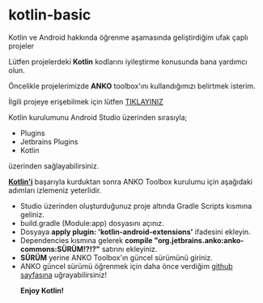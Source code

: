 # kotlin-basic
Kotlin ve Android hakkında öğrenme aşamasında geliştirdiğim ufak çaplı projeler

Lütfen projelerdeki <b>Kotlin</b> kodlarını iyileştirme konusunda bana yardımcı olun. 

Öncelikle projelerimizde <b>ANKO</b> toolbox'ını kullandığımızı belirtmek isterim.

İlgili projeye erişebilmek için lütfen <a href="https://github.com/Kotlin/anko/blob/master/README.md">TIKLAYINIZ</a>

Kotlin kurulumunu Android Studio üzerinden sırasıyla;
<ul>
  <li>Plugins</li>
  <li>Jetbrains Plugins</li>
  <li>Kotlin</li> 
</ul> üzerinden sağlayabilirsiniz. 

<a href="https://kotlinlang.org/"><b>Kotlin'i</b></a> başarıyla kurduktan sonra ANKO Toolbox kurulumu için aşağıdaki adımları izlemeniz yeterlidir. 

<ul>
  <li>Studio üzerinden oluşturduğunuz proje altında Gradle Scripts kısmına geliniz.</li>
  <li>build.gradle (Module:app) dosyasını açınız.</li>
  <li>Dosyaya <b>apply plugin: 'kotlin-android-extensions'</b> ifadesini ekleyin.</li>
  <li>Dependencies kısmına gelerek <b>compile "org.jetbrains.anko:anko-commons:SÜRÜM!?!?"</b> satırını ekleyiniz.
  <li><b>SÜRÜM</b> yerine ANKO Toolbox'ın güncel sürümünü giriniz.
  <li>ANKO güncel sürümü öğrenmek için daha önce verdiğim <a href="https://github.com/Kotlin/anko/blob/master/README.md">github sayfasına</a> uğrayabilirsiniz!


<b>Enjoy Kotlin!</b>
